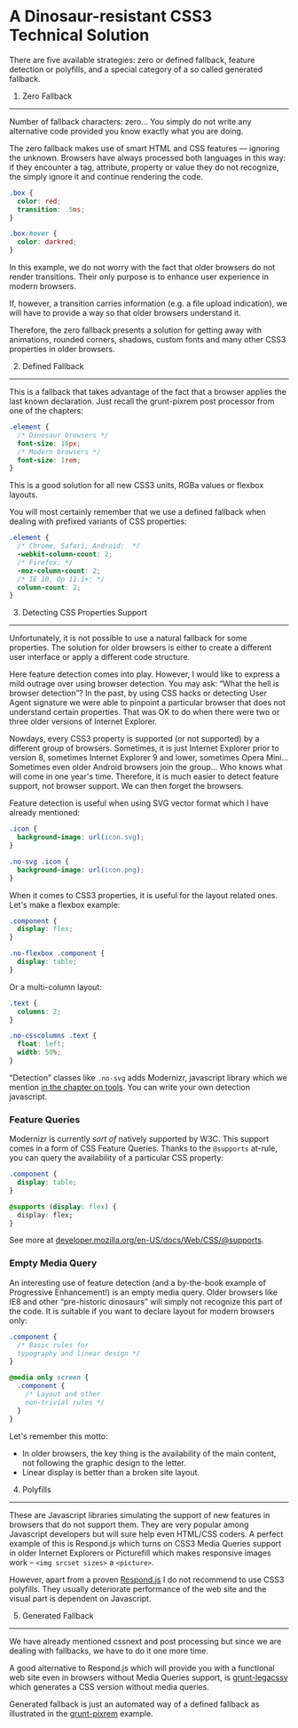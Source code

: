 A Dinosaur-resistant CSS3 Technical Solution
============================================

There are five available strategies: zero or defined fallback, feature detection
or polyfills, and a special category of a so called generated fallback.

1) Zero Fallback
----------------

Number of fallback characters: zero... You simply do not write any alternative
code provided you know exactly what you are doing.

The zero fallback makes use of smart HTML and CSS features — ignoring the
unknown. Browsers have always processed both languages in this way: if they
encounter a tag, attribute, property or value they do not recognize, the simply
ignore it and continue rendering the code.

```css
.box {
  color: red;
  transition: .5ms;
}

.box:hover {
  color: darkred;
}
```

In this example, we do not worry with the fact that older browsers do not render
transitions. Their only purpose is to enhance user experience in modern
browsers.

If, however, a transition carries information (e.g. a file upload indication),
we will have to provide a way so that older browsers understand it.

Therefore, the zero fallback presents a solution for getting away with
animations, rounded corners, shadows, custom fonts and many other CSS3
properties in older browsers.

2) Defined Fallback
-------------------

This is a fallback that takes advantage of the fact that a browser applies the
last known declaration. Just recall the grunt-pixrem post processor from one of
the chapters:

```css
.element {
  /* Dinosaur browsers */
  font-size: 16px;
  /* Modern browsers */
  font-size: 1rem;
}
```

This is a good solution for all new CSS3 units, RGBa values or flexbox layouts.

You will most certainly remember that we use a defined fallback when dealing
with prefixed variants of CSS properties:

```css
.element {
  /* Chrome, Safari, Android:  */
  -webkit-column-count: 2;
  /* Firefox: */
  -moz-column-count: 2;
  /* IE 10, Op 11.1+: */
  column-count: 2;
}
```

3) Detecting CSS Properties Support
-----------------------------------

Unfortunately, it is not possible to use a natural fallback for some properties.
The solution for older browsers is either to create a different user interface
or apply a different code structure.

Here feature detection comes into play. However, I would like to express a mild
outrage over using browser detection. You may ask: “What the hell is browser
detection”? In the past, by using CSS hacks or detecting User Agent signature we
were able to pinpoint a particular browser that does not understand certain
properties. That was OK to do when there were two or three older versions of
Internet Explorer.

Nowdays, every CSS3 property is supported (or not supported) by a different
group of browsers. Sometimes, it is just Internet Explorer prior to version 8,
sometimes Internet Explorer 9 and lower, sometimes Opera Mini… Sometimes even
older Android browsers join the group… Who knows what will come in one year's
time. Therefore, it is much easier to detect feature support, not browser
support. We can then forget the browsers.

Feature detection is useful when using SVG vector format which I have already
mentioned:

```css
.icon {
  background-image: url(icon.svg);
}

.no-svg .icon {
  background-image: url(icon.png);
}
```

When it comes to CSS3 properties, it is useful for the layout related ones.
Let's make a flexbox example:

```css
.component {
  display: flex;
}

.no-flexbox .component {
  display: table;
}
```

Or a multi-column layout:

```css
.text {
  columns: 2;
}

.no-csscolumns .text {
  float: left;
  width: 50%;
}
```

“Detection” classes like `.no-svg` adds Modernizr, javascript library which we mention [in the chapter on tools](nastroje-atd.md). You can write your own detection javascript.

### Feature Queries

Modernizr is currently *sort of* natively supported by W3C. This support comes
in a form of CSS Feature Queries. Thanks to the `@supports` at-rule, you can
query the availability of a particular CSS property:

```css
.component {
  display: table;
}

@supports (display: flex) {
  display: flex;
}
```

See more at [developer.mozilla.org/en-US/docs/Web/CSS/@supports](https://developer.mozilla.org/en-US/docs/Web/CSS/@supports).

### Empty Media Query

An interesting use of feature detection (and a by-the-book example of
Progressive Enhancement!) is an empty media query. Older browsers like IE8 and
other “pre-historic dinosaurs” will simply not recognize this part of the code.
It is suitable if you want to declare layout for modern browsers only:

```css
.component {
  /* Basic rules for
  typography and linear design */
}

@media only screen {
  .component {
    /* Layout and other
    non-trivial rules */
  }
}
```

Let's remember this motto:

-   In older browsers, the key thing is the availability of the main content,
    not following the graphic design to the letter.
-   Linear display is better than a broken site layout.

4) Polyfills
------------

These are Javascript libraries simulating the support of new features in
browsers that do not support them. They are very popular among Javascript
developers but will sure help even HTML/CSS coders. A perfect example of this is
Respond.js which turns on CSS3 Media Queries support in older Internet Explorers
or Picturefill which makes responsive images work – `<img srcset sizes>` a
`<picture>`.

However, apart from a proven
[Respond.js](https://github.com/scottjehl/Respond) I do not recommend to use
CSS3 polyfills. They usually deteriorate performance of the web site and the
visual part is dependent on Javascript.

5) Generated Fallback
---------------------

We have already mentioned cssnext and post processing but since we are dealing
with fallbacks, we have to do it one more time.

A good alternative to Respond.js which will provide you with a functional web
site even in browsers without Media Queries support, is
[grunt-legacssy](https://github.com/robinpokorny/grunt-legacssy) which
generates a CSS version without media queries.

Generated fallback is just an automated way of a defined fallback as illustrated
in the [grunt-pixrem](https://github.com/robwierzbowski/grunt-pixrem) example.
